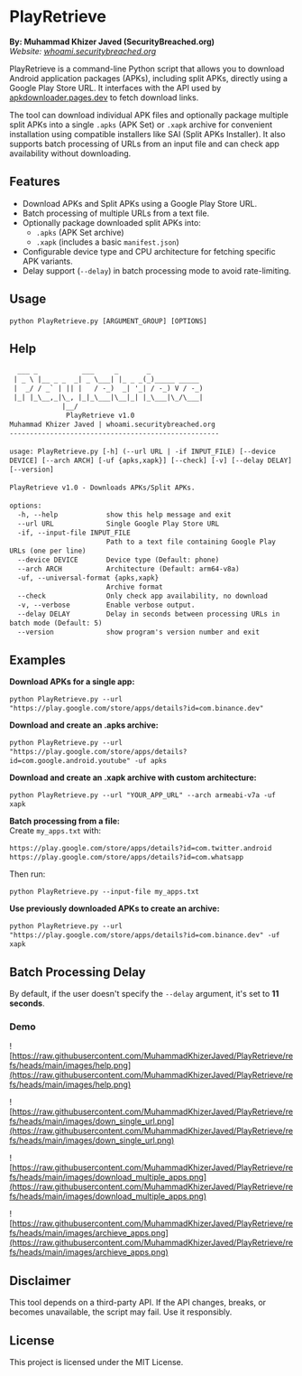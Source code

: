 # PlayRetrieve

**By: Muhammad Khizer Javed (SecurityBreached.org)**  
*Website: [whoami.securitybreached.org](https://whoami.securitybreached.org/)*

PlayRetrieve is a command-line Python script that allows you to download Android application packages (APKs), including split APKs, directly using a Google Play Store URL. It interfaces with the API used by [apkdownloader.pages.dev](https://apkdownloader.pages.dev/) to fetch download links.

The tool can download individual APK files and optionally package multiple split APKs into a single `.apks` (APK Set) or `.xapk` archive for convenient installation using compatible installers like SAI (Split APKs Installer). It also supports batch processing of URLs from an input file and can check app availability without downloading.

## Features

* Download APKs and Split APKs using a Google Play Store URL.
* Batch processing of multiple URLs from a text file.
* Optionally package downloaded split APKs into:
  * `.apks` (APK Set archive)
  * `.xapk` (includes a basic `manifest.json`)
* Configurable device type and CPU architecture for fetching specific APK variants.
* Delay support (`--delay`) in batch processing mode to avoid rate-limiting.

## Usage

```
python PlayRetrieve.py [ARGUMENT_GROUP] [OPTIONS]
```

## Help

```
  ___ _           ___     _       _
 | _ \ |__ _ _  _| _ \___| |_ _ _(_)_____ _____
 |  _/ / _` | || |   / -_)  _| '_| / -_) V / -_)
 |_| |_\__,_|\_, |_|_\___|\__|_| |_\___|\_/\___|
             |__/
              PlayRetrieve v1.0
Muhammad Khizer Javed | whoami.securitybreached.org
----------------------------------------------------

usage: PlayRetrieve.py [-h] (--url URL | -if INPUT_FILE) [--device DEVICE] [--arch ARCH] [-uf {apks,xapk}] [--check] [-v] [--delay DELAY] [--version]

PlayRetrieve v1.0 - Downloads APKs/Split APKs.

options:
  -h, --help            show this help message and exit
  --url URL             Single Google Play Store URL
  -if, --input-file INPUT_FILE
                        Path to a text file containing Google Play URLs (one per line)
  --device DEVICE       Device type (Default: phone)
  --arch ARCH           Architecture (Default: arm64-v8a)
  -uf, --universal-format {apks,xapk}
                        Archive format
  --check               Only check app availability, no download
  -v, --verbose         Enable verbose output.
  --delay DELAY         Delay in seconds between processing URLs in batch mode (Default: 5)
  --version             show program's version number and exit
```

## Examples

**Download APKs for a single app:**  
```
python PlayRetrieve.py --url "https://play.google.com/store/apps/details?id=com.binance.dev"
```

**Download and create an .apks archive:**  
```
python PlayRetrieve.py --url "https://play.google.com/store/apps/details?id=com.google.android.youtube" -uf apks
```

**Download and create an .xapk archive with custom architecture:**  
```
python PlayRetrieve.py --url "YOUR_APP_URL" --arch armeabi-v7a -uf xapk
```

**Batch processing from a file:**  
Create `my_apps.txt` with:
```
https://play.google.com/store/apps/details?id=com.twitter.android
https://play.google.com/store/apps/details?id=com.whatsapp
```

Then run:  
```
python PlayRetrieve.py --input-file my_apps.txt
```

**Use previously downloaded APKs to create an archive:**  
```
python PlayRetrieve.py --url "https://play.google.com/store/apps/details?id=com.binance.dev" -uf xapk
```

## Batch Processing Delay

By default, if the user doesn't specify the `--delay` argument, it's set to **11 seconds**.

### Demo

![https://raw.githubusercontent.com/MuhammadKhizerJaved/PlayRetrieve/refs/heads/main/images/help.png](https://raw.githubusercontent.com/MuhammadKhizerJaved/PlayRetrieve/refs/heads/main/images/help.png)

![https://raw.githubusercontent.com/MuhammadKhizerJaved/PlayRetrieve/refs/heads/main/images/down_single_url.png](https://raw.githubusercontent.com/MuhammadKhizerJaved/PlayRetrieve/refs/heads/main/images/down_single_url.png)

![https://raw.githubusercontent.com/MuhammadKhizerJaved/PlayRetrieve/refs/heads/main/images/download_multiple_apps.png](https://raw.githubusercontent.com/MuhammadKhizerJaved/PlayRetrieve/refs/heads/main/images/download_multiple_apps.png)

![https://raw.githubusercontent.com/MuhammadKhizerJaved/PlayRetrieve/refs/heads/main/images/archieve_apps.png](https://raw.githubusercontent.com/MuhammadKhizerJaved/PlayRetrieve/refs/heads/main/images/archieve_apps.png)

## Disclaimer

This tool depends on a third-party API. If the API changes, breaks, or becomes unavailable, the script may fail. Use it responsibly.

## License

This project is licensed under the MIT License.
